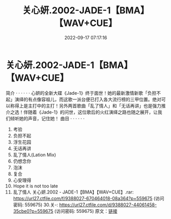 ﻿---
title: 关心妍.2002-JADE-1【BMA】【WAV+CUE】
date: 2022-09-17 07:17:16
categories: WAV车载音乐、镜像
tags: 华语中文
---
# 关心妍.2002-JADE-1【BMA】【WAV+CUE】

简介
· · · · · ·
心妍的全新大碟《Jade-1》终于面世！她的最新激情新歌「负担不起」演绎的有点像容祖儿，而这歌一派台便已打入各大流行榜的三甲位置。绝对可以称得上是主打中的主打！另外两首歌曲「乱了情人」和「无话再讲」也是强力推介之选！伴随着《Jade-1》的问世，这位歌后的火红演绎之路也随之展开，让我们倾听她的声音，记住她！
曲目
· · · · · ·
01. 考验
02. 负担不起
03. 浮生花园
04. 无话再讲
05. 乱了情人(Lation Mix)
06. 仍想念你
07. 泡沫
08. 复合
09. 心安理得
10. Hope it is not too late
11. 乱了情人
关心妍.2002 - JADE-1【BMA】【WAV+CUE】.rar: https://url27.ctfile.com/f/9388027-670464018-08a364?p=559675
(访问密码: 559675)
30.关-: https://url27.ctfile.com/d/9388027-44061458-35cbe0?p=559675
(访问密码: 559675)
原文：[链接](https://blog.sina.com.cn/s/blog_1647c7e7601030zg1.html)